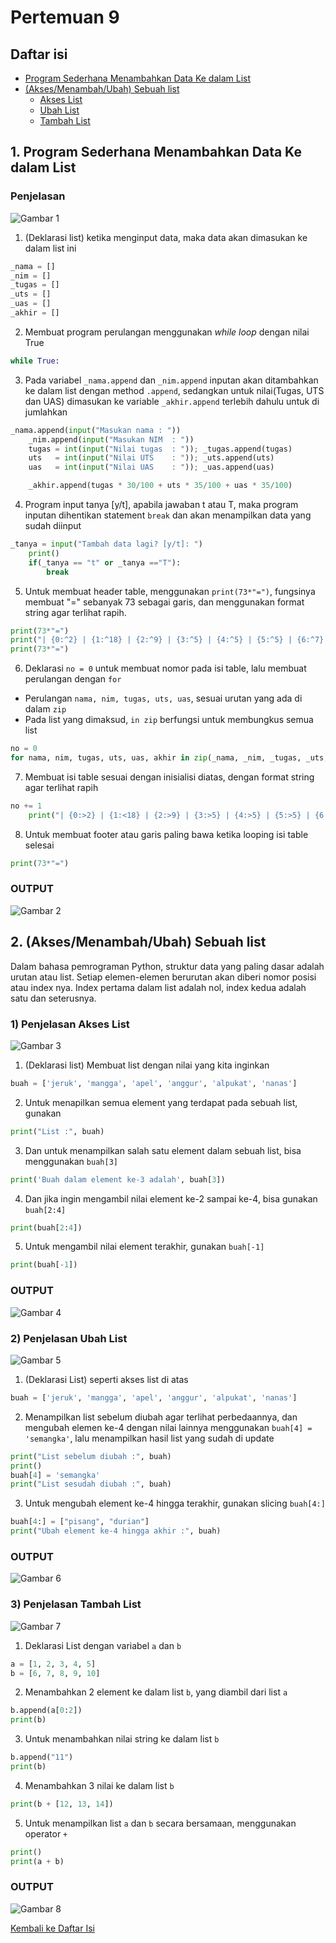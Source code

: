 # Pertemuan 9
## Daftar isi
* [Program Sederhana Menambahkan Data Ke dalam List](https://github.com/kyuurazz/labspy04/#1-program-sederhana-menambahkan-data-ke-dalam-list)
* [(Akses/Menambah/Ubah) Sebuah list](https://github.com/kyuurazz/labspy04/#2-aksesmenambahubah-sebuah-list)
    * [Akses List](https://github.com/kyuurazz/labspy04/#1-penjelasan-akses-list)
    * [Ubah List](https://github.com/kyuurazz/labspy04/#2-penjelasan-ubah-list)
    * [Tambah List](https://github.com/kyuurazz/labspy04/#3-penjelasan-tambah-list)

## 1. Program Sederhana Menambahkan Data Ke dalam List
### Penjelasan
![Gambar 1](Screenshots/input_data.png)

1. (Deklarasi list) ketika menginput data, maka data akan dimasukan ke dalam list ini
```python
_nama = []
_nim = []
_tugas = []
_uts = []
_uas = []
_akhir = []
```

2. Membuat program perulangan menggunakan _while loop_ dengan nilai True
```python
while True:
```

3. Pada variabel `_nama.append` dan `_nim.append` inputan akan ditambahkan ke dalam list dengan method `.append`, sedangkan untuk nilai(Tugas, UTS dan UAS) dimasukan ke variable `_akhir.append` terlebih dahulu untuk di jumlahkan
```python
_nama.append(input("Masukan nama : "))
    _nim.append(input("Masukan NIM  : "))
    tugas = int(input("Nilai tugas  : ")); _tugas.append(tugas)
    uts   = int(input("Nilai UTS    : ")); _uts.append(uts)
    uas   = int(input("Nilai UAS    : ")); _uas.append(uas)

    _akhir.append(tugas * 30/100 + uts * 35/100 + uas * 35/100)
```

4. Program input tanya [y/t], apabila jawaban t atau T, maka program inputan dihentikan statement `break` dan akan menampilkan data yang sudah diinput
```python
_tanya = input("Tambah data lagi? [y/t]: ")
    print()
    if(_tanya == "t" or _tanya =="T"):
        break
```

5. Untuk membuat header table, menggunakan `print(73*"=")`, fungsinya membuat "=" sebanyak 73 sebagai garis, dan menggunakan format string agar terlihat rapih. 
```python
print(73*"=")
print("| {0:^2} | {1:^18} | {2:^9} | {3:^5} | {4:^5} | {5:^5} | {6:^7} |".format("No", "Nama", "NIM", "Tugas", "UTS", "UAS", "Akhir"))
print(73*"=")
```

6. Deklarasi `no = 0` untuk membuat nomor pada isi table, lalu membuat perulangan dengan `for`
- Perulangan `nama, nim, tugas, uts, uas`, sesuai urutan yang ada di dalam `zip`
- Pada list yang dimaksud, `in zip` berfungsi untuk membungkus semua list
```python
no = 0
for nama, nim, tugas, uts, uas, akhir in zip(_nama, _nim, _tugas, _uts, _uas, _akhir):
```

7. Membuat isi table sesuai dengan inisialisi diatas, dengan format string agar terlihat rapih
```python
no += 1    
    print("| {0:>2} | {1:<18} | {2:>9} | {3:>5} | {4:>5} | {5:>5} | {6:>7.2f} |".format(no, nama, nim, tugas, uts, uas, akhir))
```

8. Untuk membuat footer atau garis paling bawa ketika looping isi table selesai
```python
print(73*"=")
```

### OUTPUT
![Gambar 2](Screenshots/output_input_data.png)

## 2. (Akses/Menambah/Ubah) Sebuah list
Dalam bahasa pemrograman Python, struktur data yang paling dasar adalah urutan atau list. Setiap elemen-elemen berurutan akan diberi nomor posisi atau index nya. Index pertama dalam list adalah nol, index kedua adalah satu dan seterusnya.
### 1) Penjelasan Akses List
![Gambar 3](Screenshots/akses_list.png)

1. (Deklarasi list) Membuat list dengan nilai yang kita inginkan
```python
buah = ['jeruk', 'mangga', 'apel', 'anggur', 'alpukat', 'nanas']
```

2. Untuk menapilkan semua element yang terdapat pada sebuah list, gunakan
```python
print("List :", buah)
```

3. Dan untuk menampilkan salah satu element dalam sebuah list, bisa menggunakan `buah[3]`
```python
print('Buah dalam element ke-3 adalah', buah[3])
```

4. Dan jika ingin mengambil nilai element ke-2 sampai ke-4, bisa gunakan `buah[2:4]`
```python
print(buah[2:4])
```

5. Untuk mengambil nilai element terakhir, gunakan `buah[-1]`
```python
print(buah[-1])
```

### OUTPUT
![Gambar 4](Screenshots/output_akses_list.png)

### 2) Penjelasan Ubah List
![Gambar 5](Screenshots/ubah_list.png)

1. (Deklarasi List) seperti akses list di atas
```python
buah = ['jeruk', 'mangga', 'apel', 'anggur', 'alpukat', 'nanas']
```

2. Menampilkan list sebelum diubah agar terlihat perbedaannya, dan mengubah elemen ke-4 dengan nilai lainnya menggunakan `buah[4] = 'semangka'`, lalu menampilkan hasil list yang sudah di update
```python
print("List sebelum diubah :", buah)
print()
buah[4] = 'semangka'
print("List sesudah diubah :", buah)
```

3. Untuk mengubah element ke-4 hingga terakhir, gunakan slicing `buah[4:]`
```python
buah[4:] = ["pisang", "durian"]
print("Ubah element ke-4 hingga akhir :", buah)
```

### OUTPUT
![Gambar 6](Screenshots/output_ubah_list.png)

### 3) Penjelasan Tambah List
![Gambar 7](Screenshots/tambah_list.png)

1. Deklarasi List dengan variabel `a` dan `b`
```python
a = [1, 2, 3, 4, 5]
b = [6, 7, 8, 9, 10]
```

2. Menambahkan 2 element ke dalam list `b`, yang diambil dari list `a`
```python
b.append(a[0:2])
print(b)
```

3. Untuk menambahkan nilai string ke dalam list `b`
```python
b.append("11")
print(b)
```

4. Menambahkan 3 nilai ke dalam list `b`
```python
print(b + [12, 13, 14])
```

5. Untuk menampilkan list `a` dan `b` secara bersamaan, menggunakan operator `+`
```python
print()
print(a + b)
```

### OUTPUT
![Gambar 8](Screenshots/output-tambah_list.png)

[Kembali ke Daftar Isi](https://github.com/kyuurazz/Labspy04#daftar-isi)